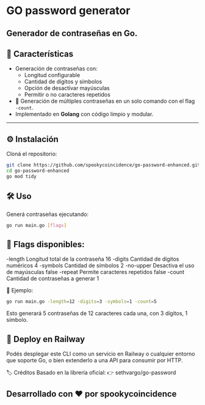 # GO password generator

Generador de contraseñas en Go.  
---

## 🚀 Características

- Generación de contraseñas con:
  - Longitud configurable
  - Cantidad de dígitos y símbolos
  - Opción de desactivar mayúsculas
  - Permitir o no caracteres repetidos
- 🔁 Generación de múltiples contraseñas en un solo comando con el flag `-count`.
- Implementado en **Golang** con código limpio y modular.

---

## ⚙️ Instalación

Cloná el repositorio:

```bash
git clone https://github.com/spookycoincidence/go-password-enhanced.git
cd go-password-enhanced
go mod tidy
```

## 🛠️ Uso
Generá contraseñas ejecutando:

```bash
go run main.go [flags]
```

## 🔧 Flags disponibles:

-length	   Longitud total de la contraseña	  16
-digits	   Cantidad de dígitos numéricos	    4
-symbols	 Cantidad de símbolos	              2
-no-upper	 Desactiva el uso de mayúsculas	    false
-repeat	   Permite caracteres repetidos	      false
-count	   Cantidad de contraseñas a generar	1


📌 Ejemplo:
```bash
go run main.go -length=12 -digits=3 -symbols=1 -count=5
```

Esto generará 5 contraseñas de 12 caracteres cada una, con 3 dígitos, 1 símbolo.

## 🚀 Deploy en Railway
Podés desplegar este CLI como un servicio en Railway o cualquier entorno que soporte Go, o bien extenderlo a una API para consumir por HTTP.

🏷 Créditos
Basado en la librería oficial:
👉 sethvargo/go-password


## Desarrollado con ❤️ por spookycoincidence
